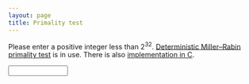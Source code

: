 ```yaml
---
layout: page
title: Primality test
---
```

Please enter a positive integer less than 2<sup>32</sup>.  [Deterministic
Miller–Rabin primality test][mr] is in use.  There is also [implementation in
C][c].

[c]: https://gist.github.com/jdh8/57c5f097e970bfe260e2
[mr]: https://en.wikipedia.org/wiki/Miller%E2%80%93Rabin_primality_test#Deterministic_variants_of_the_test

<input required id="num" type="number" inputmode="numeric" max="4294967295" min="0" step="1">
<p id="result">&nbsp;</p>

<script src="prime.min.js"></script>
<script src="dom.js"></script>
